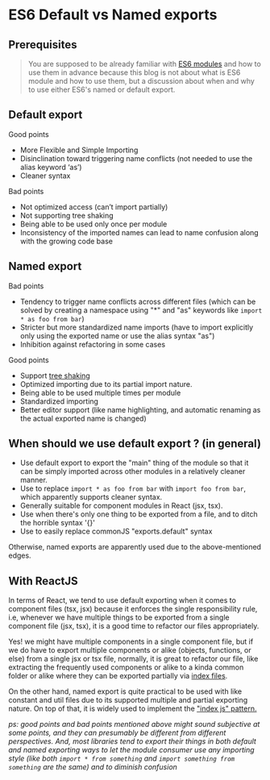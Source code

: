 
  
# **ES6 Default vs Named exports**

## Prerequisites

> You are supposed to be already familiar with [ES6 modules](https://developer.mozilla.org/en-US/docs/Web/JavaScript/Guide/Modules) and how to use them in advance because this blog is not about what is ES6 module and how to use them, but a discussion about when and why to use either ES6's named or default export. 

## Default export

Good points

- More Flexible and Simple Importing  
- Disinclination toward triggering name conflicts (not needed to use the alias keyword ‘as’)
- Cleaner syntax

Bad points

- Not optimized access (can’t import partially)  
- Not supporting tree shaking  
- Being able to be used only once per module
- Inconsistency of the imported names can lead to name confusion along with the growing code base 

## Named export

Bad points

- Tendency to trigger name conflicts across different files (which can be solved by creating a namespace using "*" and "as" keywords like `import * as foo from bar`)  
- Stricter but more standardized name imports (have to import explicitly only using the exported name or use the alias syntax "as")  
- Inhibition against refactoring in some cases

Good points

- Support  [tree shaking](https://web.dev/reduce-javascript-payloads-with-tree-shaking/#what_is_tree_shakingv)
- Optimized importing due to its partial import nature.  
- Being able to be used multiple times per module  
- Standardized importing
- Better editor support (like name highlighting, and automatic renaming as the actual exported name is changed)

## When should we use default export ? (in general)

- Use default export to export the "main" thing of the module so that it can be simply imported across other modules in a relatively cleaner manner.  
- Use to replace `import * as foo from bar` with `import foo from bar`, which apparently supports cleaner syntax.  
- Generally suitable for component modules in React (jsx, tsx).
- Use when there's only one thing to be exported from a file, and to ditch the horrible syntax '{}'
- Use to easily replace commonJS "exports.default" syntax

Otherwise, named exports are apparently used due to the above-mentioned edges.

## With ReactJS

In terms of React, we tend to use default exporting when it comes to component files (tsx, jsx) because it enforces the single responsibility rule, i.e, whenever we have multiple things to be exported from a single component file (jsx, tsx), it is a good time to refactor our files appropriately. 

Yes! we might have multiple components in a single component file, but if we do have to export multiple components or alike (objects, functions, or else) from a single jsx or tsx file, normally, it is great to refactor our file, like extracting the frequently used components or alike to a kinda common folder or alike where they can be exported partially via [index files](https://dev.to/fahadaminshovon/-how-to-use-indexjs-fileproperly-302f).

On the other hand, named export is quite practical to be used with like constant and util files due to its supported multiple and partial exporting nature. On top of that, it is widely used to implement the ["index js" pattern.](https://dev.to/fahadaminshovon/-how-to-use-indexjs-fileproperly-302f)

*ps: good points and bad points mentioned above might sound subjective at some points, and they can presumably be different from different perspectives. And, most libraries tend to export their things in both default and named exporting ways to let the module consumer use any importing style (like both `import * from something` and `import something from something` are the same) and to diminish confusion*

